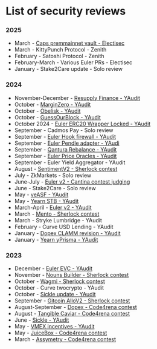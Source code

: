 # List of security reviews

### 2025

- March - [Caps premmainnet vault - Electisec](https://reports.electisec.tech/reports/03-2025-CAP-PremainnetVault)
- March - KittyPunch Protocol - Zenith
- February - Satoshi Protocol - Zenith
- February-March - Various Euler PRs - Electisec
- January - Stake2Care update - Solo review

### 2024

- November-December - [Resupply Finance - YAudit](https://reports.electisec.tech/reports/12-2024-ResupplyFinance)
- October - [MarginZero - YAudit](https://reports.yaudit.dev/reports/11-2024-MarginZero/)
- October  - [Obelisk - YAudit](https://reports.yaudit.dev/reports/10-2024-Obelisk/)
- October - [GuessOurBlock - YAudit](https://reports.yaudit.dev/reports/10-2024-GuessOurBlock/)
- October 2024 - [Euler ERC20 Wrapper Locked - YAudit](https://reports.yaudit.dev/reports/10-2024-Euler-ERC20-Wrapper-Locked/)
- September - Cadmos Pay - Solo review
- September - [Euler Hook firewall - YAudit](https://reports.yaudit.dev/reports/09-2024-Euler-Hook-Target-Firewall/)
- September - [Euler Pendle adapter - YAudi](https://reports.yaudit.dev/reports/09-2024-Euler-PendleOracle/)
- September - [Qantura Rebalance - YAudit](https://reports.yaudit.dev/reports/09-2024-Qantura-rebalance/)
- September - [Euler Price Oracles - YAudit](https://reports.yaudit.dev/reports/09-2024-Euler-price-oracles-update/)
- September - Euler Yield Aggregator - YAudit
- August - [SentimentV2 - Sherlock contest](https://audits.sherlock.xyz/contests/349/leaderboard)
- July - ZkMarkets - Solo review
- June-July - [Euler v2 - Cantina contest judging](https://cantina.xyz/competitions/41306bb9-2bb8-4da6-95c3-66b85e11639f)
- June - Stake2Care - Solo review
- May - [veASF - YAudit](https://reports.yaudit.dev/reports/06-2024-Asymmetry-veASF/)
- May - [Yearn STB - YAudit](https://reports.yaudit.dev/reports/05-2024-Yearn-STB-yAudit-report/)
- March-April - [Euler v2 - YAudit](https://reports.yaudit.dev/reports/03-2024-EulerV2/)
- March - [Mento - Sherlock contest](https://audits.sherlock.xyz/contests/187)
- March - Stryke Lumbridge - YAudit
- February - Curve USD Lending - YAudit
- January - [Dopex CLAMM revision - YAudit](https://reports.yaudit.dev/reports/01-2024-Dopex-CLAMM-V2/)
- January - [Yearn yPrisma - YAudit](https://reports.yaudit.dev/reports/01-2024-yPrisma/)

### 2023

- December - [Euler EVC - YAudit](https://reports.yaudit.dev/reports/12-2023-Euler-EVC/)
- November - [Nouns Builder - Sherlock contest](https://audits.sherlock.xyz/contests/111)
- October - [Wagmi - Sherlock contest](https://audits.sherlock.xyz/contests/118)
- October - Curve twocrypto - YAudit
- October - [Sickle update - YAudit](https://reports.yaudit.dev/reports/10-2023-Sickle-Update/)
- September - [Gitcoin AlloV2 - Sherlock contest](https://audits.sherlock.xyz/contests/109)
- August-September - [Dopex - Code4rena contest](https://code4rena.com/audits/2023-08-dopex#top)
- August - [Tangible Caviar - Code4rena contest](https://code4rena.com/audits/2023-08-tangible-caviar#top)
- June - [Sickle - YAudit](https://reports.yaudit.dev/reports/06-2023-Sickle/)
- May - [VMEX incentives - YAudit](https://reports.yaudit.dev/reports/06-2023-VMEX-incentives/)
- May - [JuiceBox - Code4rena contest](https://code4rena.com/audits/2023-05-juicebox-buyback-delegate#top)
- March - [Assymetry - Code4rena contest](https://code4rena.com/audits/2023-03-asymmetry-contest#top)
